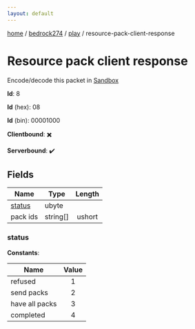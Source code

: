 ```yaml
---
layout: default
---
```


[home](/)  /  [bedrock274](/protocol/bedrock274)  /  [play](/protocol/bedrock274/play)  /  resource-pack-client-response

# Resource pack client response

Encode/decode this packet in [Sandbox](../../../sandbox/bedrock274#Play.ResourcePackClientResponse)

**Id**: 8

**Id** (hex): 08

**Id** (bin): 00001000

**Clientbound**: ✖️

**Serverbound**: ✔️

## Fields

Name | Type | Length
---|---|:---:
[status](#status) | ubyte | [](/protocol/bedrock274/types/)
pack ids | string[] | ushort

### status

**Constants**:

Name | Value
---|:---:
refused | 1
send packs | 2
have all packs | 3
completed | 4
